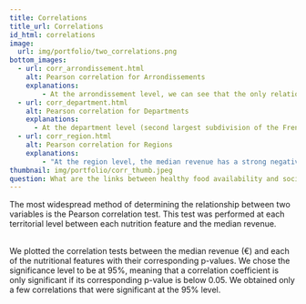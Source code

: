 ```yaml
---
title: Correlations
title_url: Correlations
id_html: correlations
image:
  url: img/portfolio/two_correlations.png
bottom_images:
  - url: corr_arrondissement.html
    alt: Pearson correlation for Arrondissements
    explanations:
        - At the arrondissement level, we can see that the only relation that is significant is between energy (in kcal per 100 g) and median revenue (in €). It is a strong negative correlation, which indicates that poorer arrondissements have more unhealthy available food products than their wealthy counterparts. 
  - url: corr_department.html
    alt: Pearson correlation for Departments
    explanations:
      - At the department level (second largest subdivision of the French territory) we find no significant relation between the median revenue and any of the nutritional features.
  - url: corr_region.html
    alt: Pearson correlation for Regions
    explanations:
        - "At the region level, the median revenue has a strong negative correlation with calorie density and a strong positive correlation with nutrition grade. The first one could indicate that poor regions have more available food products that are densely packed with calories. The second one suggests that poor regions also have products that have a healthier grade. However, for t except for one whose median nutrition grade is 2. Knowing this, we decided that this particular correlation was not informative."
thumbnail: img/portfolio/corr_thumb.jpeg
question: What are the links between healthy food availability and socio-economic environment?
---
```

The most widespread method of determining the relationship between two variables is the Pearson correlation test. This test was performed at each territorial level between each nutrition feature and the median revenue.<br /><br />

We plotted the correlation tests between the median revenue (€) and each of the nutritional features with their corresponding p-values. We chose the significance level to be at 95%, meaning that a correlation coefficient is only significant if its corresponding p-value is below 0.05. We obtained only a few correlations that were significant at the 95% level.
<!-- more -->

